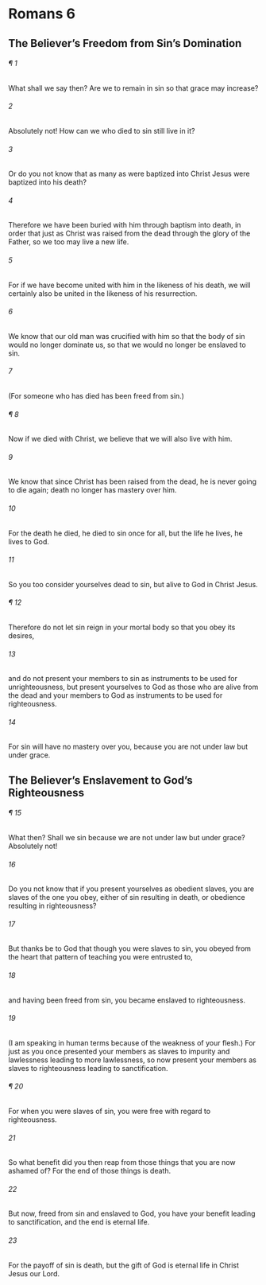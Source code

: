 # Romans 6
## The Believer’s Freedom from Sin’s Domination
###### ¶ 1
What shall we say then? Are we to remain in sin so that grace may increase?
###### 2
Absolutely not! How can we who died to sin still live in it?
###### 3
Or do you not know that as many as were baptized into Christ Jesus were baptized into his death?
###### 4
Therefore we have been buried with him through baptism into death, in order that just as Christ was raised from the dead through the glory of the Father, so we too may live a new life.
###### 5
For if we have become united with him in the likeness of his death, we will certainly also be united in the likeness of his resurrection.
###### 6
We know that our old man was crucified with him so that the body of sin would no longer dominate us, so that we would no longer be enslaved to sin.
###### 7
(For someone who has died has been freed from sin.)
###### ¶ 8
Now if we died with Christ, we believe that we will also live with him.
###### 9
We know that since Christ has been raised from the dead, he is never going to die again; death no longer has mastery over him.
###### 10
For the death he died, he died to sin once for all, but the life he lives, he lives to God.
###### 11
So you too consider yourselves dead to sin, but alive to God in Christ Jesus.
###### ¶ 12
Therefore do not let sin reign in your mortal body so that you obey its desires,
###### 13
and do not present your members to sin as instruments to be used for unrighteousness, but present yourselves to God as those who are alive from the dead and your members to God as instruments to be used for righteousness.
###### 14
For sin will have no mastery over you, because you are not under law but under grace.
## The Believer’s Enslavement to God’s Righteousness
###### ¶ 15
What then? Shall we sin because we are not under law but under grace? Absolutely not!
###### 16
Do you not know that if you present yourselves as obedient slaves, you are slaves of the one you obey, either of sin resulting in death, or obedience resulting in righteousness?
###### 17
But thanks be to God that though you were slaves to sin, you obeyed from the heart that pattern of teaching you were entrusted to,
###### 18
and having been freed from sin, you became enslaved to righteousness.
###### 19
(I am speaking in human terms because of the weakness of your flesh.) For just as you once presented your members as slaves to impurity and lawlessness leading to more lawlessness, so now present your members as slaves to righteousness leading to sanctification.
###### ¶ 20
For when you were slaves of sin, you were free with regard to righteousness.
###### 21
So what benefit did you then reap from those things that you are now ashamed of? For the end of those things is death.
###### 22
But now, freed from sin and enslaved to God, you have your benefit leading to sanctification, and the end is eternal life.
###### 23
For the payoff of sin is death, but the gift of God is eternal life in Christ Jesus our Lord.
